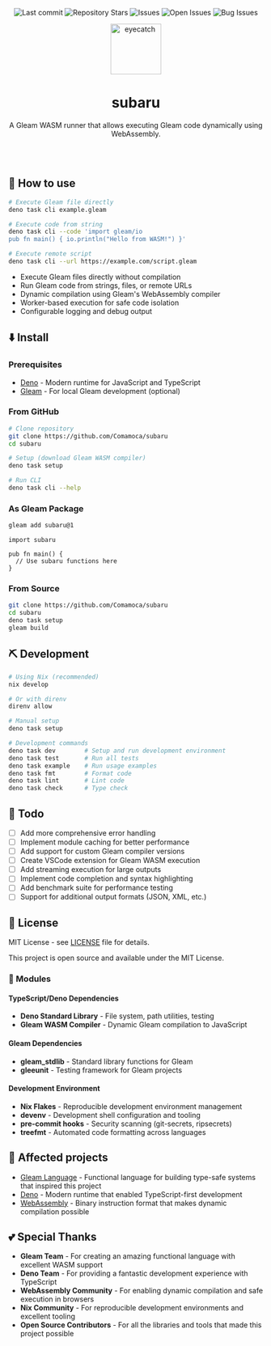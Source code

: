 <div align="center">

![Last commit](https://img.shields.io/github/last-commit/Comamoca/subaru?style=flat-square)
![Repository Stars](https://img.shields.io/github/stars/Comamoca/subaru?style=flat-square)
![Issues](https://img.shields.io/github/issues/Comamoca/subaru?style=flat-square)
![Open Issues](https://img.shields.io/github/issues-raw/Comamoca/subaru?style=flat-square)
![Bug Issues](https://img.shields.io/github/issues/Comamoca/subaru/bug?style=flat-square)

<img src="https://emoji2svg.deno.dev/api/🦊" alt="eyecatch" height="100">

# subaru

A Gleam WASM runner that allows executing Gleam code dynamically using WebAssembly.

<br>
<br>


</div>

<div align="center">

</div>

## 🚀 How to use

```sh
# Execute Gleam file directly
deno task cli example.gleam

# Execute code from string
deno task cli --code 'import gleam/io
pub fn main() { io.println("Hello from WASM!") }'

# Execute remote script
deno task cli --url https://example.com/script.gleam
```

- Execute Gleam files directly without compilation
- Run Gleam code from strings, files, or remote URLs  
- Dynamic compilation using Gleam's WebAssembly compiler
- Worker-based execution for safe code isolation
- Configurable logging and debug output

## ⬇️  Install

### Prerequisites
- [Deno](https://deno.land/) - Modern runtime for JavaScript and TypeScript
- [Gleam](https://gleam.run/) - For local Gleam development (optional)

### From GitHub
```sh
# Clone repository
git clone https://github.com/Comamoca/subaru
cd subaru

# Setup (download Gleam WASM compiler)
deno task setup

# Run CLI
deno task cli --help
```

### As Gleam Package
```sh
gleam add subaru@1
```

```gleam
import subaru

pub fn main() {
  // Use subaru functions here
}
```

### From Source
```sh
git clone https://github.com/Comamoca/subaru
cd subaru
deno task setup
gleam build
```

## ⛏️   Development

```sh
# Using Nix (recommended)
nix develop

# Or with direnv
direnv allow

# Manual setup
deno task setup

# Development commands
deno task dev        # Setup and run development environment
deno task test       # Run all tests
deno task example    # Run usage examples
deno task fmt        # Format code
deno task lint       # Lint code
deno task check      # Type check
```

## 📝 Todo

- [ ] Add more comprehensive error handling
- [ ] Implement module caching for better performance
- [ ] Add support for custom Gleam compiler versions
- [ ] Create VSCode extension for Gleam WASM execution
- [ ] Add streaming execution for large outputs
- [ ] Implement code completion and syntax highlighting
- [ ] Add benchmark suite for performance testing
- [ ] Support for additional output formats (JSON, XML, etc.)

## 📜 License

MIT License - see [LICENSE](./LICENSE.md) file for details.

This project is open source and available under the MIT License.

### 🧩 Modules

#### TypeScript/Deno Dependencies
- **Deno Standard Library** - File system, path utilities, testing
- **Gleam WASM Compiler** - Dynamic Gleam compilation to JavaScript

#### Gleam Dependencies
- **gleam_stdlib** - Standard library functions for Gleam
- **gleeunit** - Testing framework for Gleam projects

#### Development Environment
- **Nix Flakes** - Reproducible development environment management
- **devenv** - Development shell configuration and tooling
- **pre-commit hooks** - Security scanning (git-secrets, ripsecrets)
- **treefmt** - Automated code formatting across languages

## 👏 Affected projects

- [Gleam Language](https://gleam.run/) - Functional language for building type-safe systems that inspired this project
- [Deno](https://deno.land/) - Modern runtime that enabled TypeScript-first development
- [WebAssembly](https://webassembly.org/) - Binary instruction format that makes dynamic compilation possible

## 💕 Special Thanks

- **Gleam Team** - For creating an amazing functional language with excellent WASM support
- **Deno Team** - For providing a fantastic development experience with TypeScript
- **WebAssembly Community** - For enabling dynamic compilation and safe execution in browsers
- **Nix Community** - For reproducible development environments and excellent tooling
- **Open Source Contributors** - For all the libraries and tools that made this project possible

